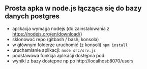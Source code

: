 ## Prosta apka w node.js łącząca się do bazy danych postgres

* aplikacja wymaga nodejs (do zainstalowania z https://nodejs.org/en/download/)
* sklonować repo (gitbash / bash; konsola)
* w głównym folderze uruchomić (z konsoli) `npm install`
* uruchamianie aplikacji: `node src/srv.js`
* podstawowa funkcja aplikacji dostępna pod: 
* wyniki z bazy dostępne np po http://localhost:8070/users



